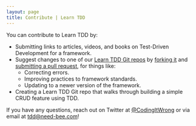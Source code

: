 ```yaml
---
layout: page
title: Contribute | Learn TDD
---
```


You can contribute to Learn TDD by:

- Submitting links to articles, videos, and books on Test-Driven Development for a framework.
- Suggest changes to one of our [Learn TDD Git repos](https://github.com/learntdd) by [forking it](https://help.github.com/articles/fork-a-repo/) and [submitting a pull request](https://help.github.com/articles/using-pull-requests/), for things like:
  - Correcting errors.
  - Improving practices to framework standards.
  - Updating to a newer version of the framework.
- Creating a Learn TDD Git repo that walks through building a simple CRUD feature using TDD.

If you have any questions, reach out on Twitter at [@CodingItWrong](https://twitter.com/CodingItWrong) or via email at <tdd@need-bee.com>!
